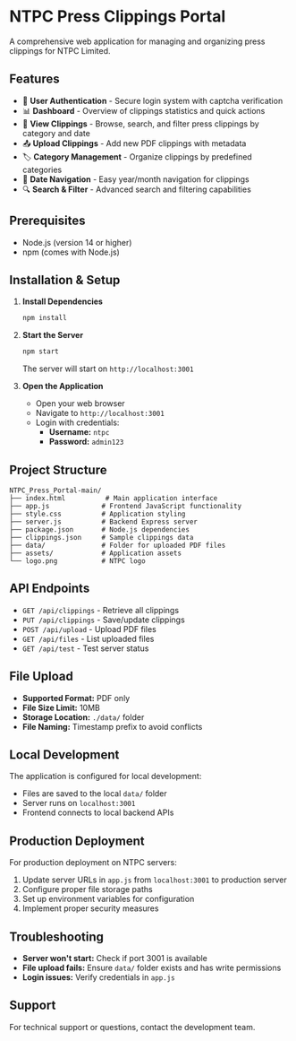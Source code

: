# NTPC Press Clippings Portal

A comprehensive web application for managing and organizing press clippings for NTPC Limited.

## Features

- 🔐 **User Authentication** - Secure login system with captcha verification
- 📊 **Dashboard** - Overview of clippings statistics and quick actions
- 📰 **View Clippings** - Browse, search, and filter press clippings by category and date
- 📤 **Upload Clippings** - Add new PDF clippings with metadata
- 🏷️ **Category Management** - Organize clippings by predefined categories
- 📅 **Date Navigation** - Easy year/month navigation for clippings
- 🔍 **Search & Filter** - Advanced search and filtering capabilities

## Prerequisites

- Node.js (version 14 or higher)
- npm (comes with Node.js)

## Installation & Setup

1. **Install Dependencies**
   ```bash
   npm install
   ```

2. **Start the Server**
   ```bash
   npm start
   ```
   
   The server will start on `http://localhost:3001`

3. **Open the Application**
   - Open your web browser
   - Navigate to `http://localhost:3001`
   - Login with credentials:
     - **Username:** `ntpc`
     - **Password:** `admin123`

## Project Structure

```
NTPC_Press_Portal-main/
├── index.html          # Main application interface
├── app.js             # Frontend JavaScript functionality
├── style.css          # Application styling
├── server.js          # Backend Express server
├── package.json       # Node.js dependencies
├── clippings.json     # Sample clippings data
├── data/              # Folder for uploaded PDF files
├── assets/            # Application assets
└── logo.png           # NTPC logo
```

## API Endpoints

- `GET /api/clippings` - Retrieve all clippings
- `PUT /api/clippings` - Save/update clippings
- `POST /api/upload` - Upload PDF files
- `GET /api/files` - List uploaded files
- `GET /api/test` - Test server status

## File Upload

- **Supported Format:** PDF only
- **File Size Limit:** 10MB
- **Storage Location:** `./data/` folder
- **File Naming:** Timestamp prefix to avoid conflicts

## Local Development

The application is configured for local development:
- Files are saved to the local `data/` folder
- Server runs on `localhost:3001`
- Frontend connects to local backend APIs

## Production Deployment

For production deployment on NTPC servers:
1. Update server URLs in `app.js` from `localhost:3001` to production server
2. Configure proper file storage paths
3. Set up environment variables for configuration
4. Implement proper security measures

## Troubleshooting

- **Server won't start:** Check if port 3001 is available
- **File upload fails:** Ensure `data/` folder exists and has write permissions
- **Login issues:** Verify credentials in `app.js`

## Support

For technical support or questions, contact the development team.
